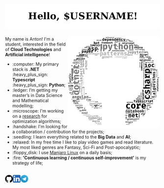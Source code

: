 <h1><img src="./static/gif/hello.gif"></h1>

<img align="right" alt="octocloud" width="300px" src="./static/png/wordcloud.png">

<a>My name is Anton! I'm a student, interested in the field of <strong>Cloud Technologies</strong> and <strong>Artificial intelligence</strong>!</a>

<ul>
  <li>:computer: My primary stack is <strong>.NET</strong> :heavy_plus_sign: <strong>Typescript</strong> :heavy_plus_sign: <strong>Python</strong>;</li>
  <li>:ledger: I’m getting my master’s in Data Science and Mathematical modelling;</li>
  <li>:microscope: I'm working on a <a href="https://github.com/antonAce/adaptive-gradient-descent">research</a> for optimization algorithms;</li>
  <li>:handshake: I'm looking for a collaboration / contribution for the projects;</li>
  <li>:seedling: I learn everything related to the <strong>Big Data</strong> and <strong>AI</strong>;
  <li>:relaxed: In my free time I like to play video games and read literature. My most liked genres are Fantasy, Sci-Fi and Post-apocalyptic;</li>
  <li>:floppy_disk: I use <a href="https://manjaro.org/">Manjaro Linux</a> on a daily basis;</li>
  <li>:fire: <strong>'Continuous learning / continuous self-improvement'</strong> is my strategy of life;</li>
</ul>

<br>

<a href="https://github.com/antonAce?tab=repositories">
  <img align="left" alt="Github" width="25px" src="./static/svg/github.svg" />
</a>
<a href="https://www.linkedin.com/in/anton-kozyriev-66b272166">
  <img align="left" alt="LinkedIn" width="25px" src="./static/svg/linkedin.svg" />
</a>
<a href="https://t.me/anton_on_github_bot">
  <img align="left" alt="Telegram" width="25px" src="./static/svg/telegram.svg" />
</a>
